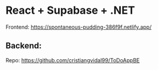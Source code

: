 # React + Supabase + .NET

Frontend: https://spontaneous-pudding-386f9f.netlify.app/
## Backend:
Repo: https://github.com/cristiangvidal99/ToDoAppBE
